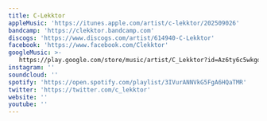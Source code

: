 ```yaml
---
title: C-Lekktor
appleMusic: 'https://itunes.apple.com/artist/c-lekktor/202509026'
bandcamp: 'https://clekktor.bandcamp.com'
discogs: 'https://www.discogs.com/artist/614940-C-Lekktor'
facebook: 'https://www.facebook.com/Clekktor'
googleMusic: >-
   https://play.google.com/store/music/artist/C_Lekktor?id=Az6ty6c5wkgopgmapu5hqpnhabu
instagram: ''
soundcloud: ''
spotify: 'https://open.spotify.com/playlist/3IVurANNVkG5FgA6HQaTMR'
twitter: 'https://twitter.com/c_lekktor'
website: ''
youtube: ''
---
```

